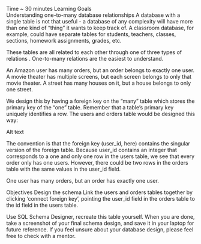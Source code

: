 
Time
~ 30 minutes
Learning Goals	
Understanding one-to-many database relationships
A database with a single table is not that useful - a database of any complexity will have more than one kind of “thing” it wants to keep track of. A classroom database, for example, could have separate tables for students, teachers, classes, sections, homework assignments, grades, etc.

These tables are all related to each other through one of three types of relations . One-to-many relations are the easiest to understand.

An Amazon user has many orders, but an order belongs to exactly one user. A movie theater has multiple screens, but each screen belongs to only that movie theater. A street has many houses on it, but a house belongs to only one street.

We design this by having a foreign key on the “many” table which stores the primary key of the “one” table. Remember that a table’s primary key uniquely identifies a row. The users and orders table would be designed this way:

Alt text

The convention is that the foreign key (user_id, here) contains the singular version of the foreign table. Because user_id contains an integer that corresponds to a one and only one row in the users table, we see that every order only has one users. However, there could be two rows in the orders table with the same values in the user_id field.

One user has many orders, but an order has exactly one user.

Objectives
Design the schema
Link the users and orders tables together by clicking ‘connect foreign key’, pointing the user_id field in the orders table to the id field in the users table.

Use SQL Schema Designer, recreate this table yourself. When you are done, take a screenshot of your final schema design, and save it in your laptop for future reference. If you feel unsure about your database design, please feel free to check with a mentor.
